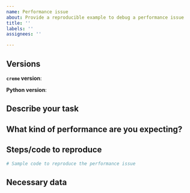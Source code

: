 ```yaml
---
name: Performance issue
about: Provide a reproducible example to debug a performance issue
title: ''
labels: ''
assignees: ''

---
```


## Versions
<!--
Describe all the versions that can help us understand your setup
-->

**`creme` version**: 

**Python version**:

## Describe your task
<!--
A clear and concise description of what you're doing.
-->

## What kind of performance are you expecting?
<!--
This might relate to accuracy and/or speed.
-->

## Steps/code to reproduce

<!--
Ideally, this should be copy/pastable in a notebook and should just work out of the box.
-->

```python
# Sample code to reproduce the performance issue
```

## Necessary data

<!--
If you're using a dataset, then please provide us with one.
If the dataset is private, then find some way to anonymize it or provide an alternative dataset.
Understand that we can't help you without being able to reproduce what you're doing.
-->


<!-- Thanks for contributing! -->
